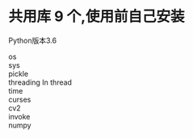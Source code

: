 # 共用库 9 个,使用前自己安装  
Python版本3.6  

os  
sys  
pickle  
threading In thread  
time  
curses  
cv2  
invoke  
numpy  
